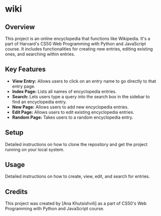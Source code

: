 # wiki

## Overview
This project is an online encyclopedia that functions like Wikipedia. It's a part of Harvard's CS50 Web Programming with Python and JavaScript course. It includes functionalities for creating new entries, editing existing ones, and searching within entries.

## Key Features
- **View Entry:** Allows users to click on an entry name to go directly to that entry page.
- **Index Page:** Lists all names of encyclopedia entries.
- **Search:** Lets users type a query into the search box in the sidebar to find an encyclopedia entry.
- **New Page:** Allows users to add new encyclopedia entries.
- **Edit Page:** Allows users to edit existing encyclopedia entries.
- **Random Page:** Takes users to a random encyclopedia entry.

## Setup
Detailed instructions on how to clone the repository and get the project running on your local system.

## Usage
Detailed instructions on how to create, view, edit, and search for entries.

## Credits
This project was created by [Ana Khutsishvili] as a part of CS50's Web Programming with Python and JavaScript course.
